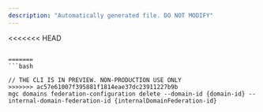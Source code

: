 ```yaml
---
description: "Automatically generated file. DO NOT MODIFY"
---
```


<<<<<<< HEAD
```cli

=======
```bash

// THE CLI IS IN PREVIEW. NON-PRODUCTION USE ONLY
>>>>>>> ac57e61007f395881f1814eae37dc23911227b9b
mgc domains federation-configuration delete --domain-id {domain-id} --internal-domain-federation-id {internalDomainFederation-id}

```